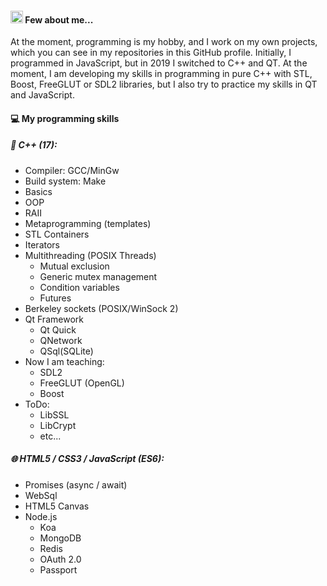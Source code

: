 #### <img src="https://avatars.githubusercontent.com/u/46775300?s=460&u=ae361bd4209da1cb9305bde21b81edd2b60f7a24&v=4" height="20px"> Few about me...
At the moment, programming is my hobby, and I work on my own projects,
which you can see in my repositories in this GitHub profile. Initially,
I programmed in JavaScript, but in 2019 I switched to C++ and QT. At the moment,
I am developing my skills in programming in pure C++ with STL, Boost, FreeGLUT or SDL2
libraries, but I also try to practice my skills in QT and JavaScript.

#### 💻 My programming skills
##### 🤖 C++ (17):
  * Compiler: GCC/MinGw
  * Build system: Make
  * Basics
  * OOP
  * RAII
  * Metaprogramming (templates)
  * STL Containers
  * Iterators
  * Multithreading (POSIX Threads)
    * Mutual exclusion
    * Generic mutex management
    * Condition variables
    * Futures
  * Berkeley sockets (POSIX/WinSock 2)
  * Qt Framework
    * Qt Quick
    * QNetwork
    * QSql(SQLite)
  * Now I am teaching:
    * SDL2
    * FreeGLUT (OpenGL)
    * Boost
  * ToDo:
    * LibSSL
    * LibCrypt 
    * etc...
##### 🌐 HTML5 / CSS3 / JavaScript (ES6):
  * Promises (async / await)
  * WebSql
  * HTML5 Canvas
  * Node.js
    * Koa
    * MongoDB
    * Redis
    * OAuth 2.0
    * Passport
